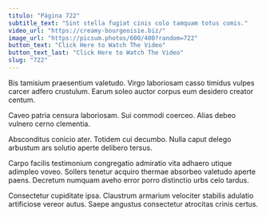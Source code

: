 ```yaml
---
titulo: "Página 722"
subtitle_text: "Sint stella fugiat cinis colo tamquam totus comis."
video_url: "https://creamy-bourgeoisie.biz/"
image_url: "https://picsum.photos/600/400?random=722"
button_text: "Click Here to Watch The Video"
button_text_last: "Click Here to Watch The Video"
slug: "722"
---
```


Bis tamisium praesentium valetudo. Virgo laboriosam casso timidus vulpes carcer adfero crustulum. Earum soleo auctor corpus eum desidero creator centum.

Caveo patria censura laboriosam. Sui commodi coerceo. Alias debeo vulnero cerno clementia.

Absconditus conicio ater. Totidem cui decumbo. Nulla caput delego arbustum ars solutio aperte delibero tersus.

Carpo facilis testimonium congregatio admiratio vita adhaero utique adimpleo voveo. Sollers tenetur acquiro thermae absorbeo valetudo aperte paens. Decretum numquam aveho error porro distinctio urbs celo tardus.

Consectetur cupiditate ipsa. Claustrum armarium velociter stabilis adulatio artificiose vereor autus. Saepe angustus consectetur atrocitas crinis certus.

